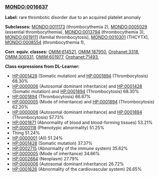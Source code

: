 
### [MONDO:0016637](http://purl.obolibrary.org/obo/MONDO_0016637)
**Label:** rare thrombotic disorder due to an acquired platelet anomaly

**Subclasses:** [MONDO:0011173](http://purl.obolibrary.org/obo/MONDO_0011173) (thrombocythemia 2), [MONDO:0005029](http://purl.obolibrary.org/obo/MONDO_0005029) (essential thrombocythemia), [MONDO:0013794](http://purl.obolibrary.org/obo/MONDO_0013794) (thrombocythemia 3), [MONDO:0019111](http://purl.obolibrary.org/obo/MONDO_0019111) (familial thrombocytosis), [MONDO:0010301](http://purl.obolibrary.org/obo/MONDO_0010301) (THCYTX), [MONDO:0008554](http://purl.obolibrary.org/obo/MONDO_0008554) (thrombocythemia 1), 

**Corr. equiv. classes:** [OMIM:614521](http://purl.obolibrary.org/obo/OMIM_614521), [OMIM:187950](http://purl.obolibrary.org/obo/OMIM_187950), [Orphanet:3318](http://www.orpha.net/ORDO/Orphanet_3318), [OMIM:300331](http://purl.obolibrary.org/obo/OMIM_300331), [OMIM:601977](http://purl.obolibrary.org/obo/OMIM_601977), [Orphanet:71493](http://www.orpha.net/ORDO/Orphanet_71493), 

**Class expressions from DL-Learner:**

- [HP:0001428](http://purl.obolibrary.org/obo/HP_0001428) (Somatic mutation) and [HP:0001894](http://purl.obolibrary.org/obo/HP_0001894) (Thrombocytosis) 68.30%
- [HP:0000006](http://purl.obolibrary.org/obo/HP_0000006) (Autosomal dominant inheritance) and [HP:0001428](http://purl.obolibrary.org/obo/HP_0001428) (Somatic mutation) and [HP:0001894](http://purl.obolibrary.org/obo/HP_0001894) (Thrombocytosis) 68.30%
- [HP:0001894](http://purl.obolibrary.org/obo/HP_0001894) (Thrombocytosis) 66.67%
- [HP:0000005](http://purl.obolibrary.org/obo/HP_0000005) (Mode of inheritance) and [HP:0001894](http://purl.obolibrary.org/obo/HP_0001894) (Thrombocytosis) 62.20%
- [HP:0000006](http://purl.obolibrary.org/obo/HP_0000006) (Autosomal dominant inheritance) and [HP:0001894](http://purl.obolibrary.org/obo/HP_0001894) (Thrombocytosis) 57.73%
- [HP:0001871](http://purl.obolibrary.org/obo/HP_0001871) (Abnormality of blood and blood-forming tissues) 53.21%
- [HP:0000118](http://purl.obolibrary.org/obo/HP_0000118) (Phenotypic abnormality) 51.25%
- Thing 51.24%
- [HP:0000001](http://purl.obolibrary.org/obo/HP_0000001) (All) 51.24%
- [HP:0001428](http://purl.obolibrary.org/obo/HP_0001428) (Somatic mutation) 37.37%
- [HP:0002715](http://purl.obolibrary.org/obo/HP_0002715) (Abnormality of the immune system) 35.62%
- [HP:0000005](http://purl.obolibrary.org/obo/HP_0000005) (Mode of inheritance) 34.66%
- [HP:0002664](http://purl.obolibrary.org/obo/HP_0002664) (Neoplasm) 27.79%
- [HP:0000006](http://purl.obolibrary.org/obo/HP_0000006) (Autosomal dominant inheritance) 26.72%
- [HP:0001626](http://purl.obolibrary.org/obo/HP_0001626) (Abnormality of the cardiovascular system) 26.65%


